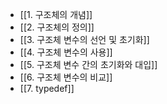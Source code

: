 - [[1. 구조체의 개념]]
- [[2. 구조체의 정의]]
- [[3. 구조체 변수의 선언 및 초기화]]
- [[4. 구조체 변수의 사용]]
- [[5. 구조체 변수 간의 초기화와 대입]]
- [[6. 구조체 변수의 비교]]
- [[7. typedef]]